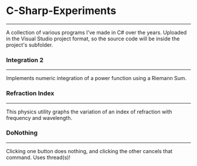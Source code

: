 # C-Sharp-Experiments
--------------------------
A collection of various programs I've made in C# over the years.
Uploaded in the Visual Studio project format, so the source code will be inside the project's subfolder.

  

### Integration 2
--------------------------
Implements numeric integration of a power function using a Riemann Sum.

  

### Refraction Index
--------------------------
This physics utility graphs the variation of an index of refraction with frequency and wavelength.

  

### DoNothing
--------------------------
Clicking one button does nothing, and clicking the other cancels that command. Uses thread(s)!

  
